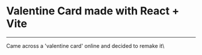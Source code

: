 # Valentine Card made with React + Vite
---
Came across a 'valentine card' online and decided to remake it\
